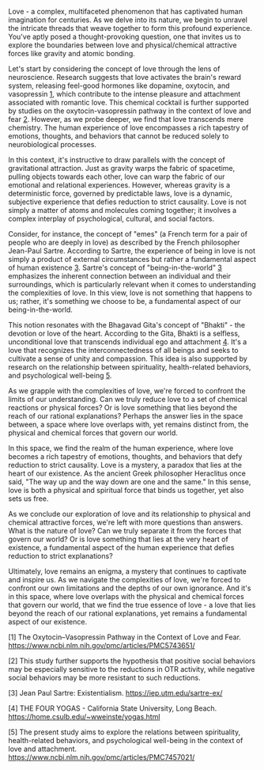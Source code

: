 Love - a complex, multifaceted phenomenon that has captivated human imagination for centuries. As we delve into its nature, we begin to unravel the intricate threads that weave together to form this profound experience. You've aptly posed a thought-provoking question, one that invites us to explore the boundaries between love and physical/chemical attractive forces like gravity and atomic bonding.

Let's start by considering the concept of love through the lens of neuroscience. Research suggests that love activates the brain's reward system, releasing feel-good hormones like dopamine, oxytocin, and vasopressin [1](https://www.ncbi.nlm.nih.gov/pmc/articles/PMC5743651/), which contribute to the intense pleasure and attachment associated with romantic love. This chemical cocktail is further supported by studies on the oxytocin-vasopressin pathway in the context of love and fear [2](https://www.ncbi.nlm.nih.gov/pmc/articles/PMC5743651/). However, as we probe deeper, we find that love transcends mere chemistry. The human experience of love encompasses a rich tapestry of emotions, thoughts, and behaviors that cannot be reduced solely to neurobiological processes.

In this context, it's instructive to draw parallels with the concept of gravitational attraction. Just as gravity warps the fabric of spacetime, pulling objects towards each other, love can warp the fabric of our emotional and relational experiences. However, whereas gravity is a deterministic force, governed by predictable laws, love is a dynamic, subjective experience that defies reduction to strict causality. Love is not simply a matter of atoms and molecules coming together; it involves a complex interplay of psychological, cultural, and social factors.

Consider, for instance, the concept of "emes" (a French term for a pair of people who are deeply in love) as described by the French philosopher Jean-Paul Sartre. According to Sartre, the experience of being in love is not simply a product of external circumstances but rather a fundamental aspect of human existence [3](https://iep.utm.edu/sartre-ex/). Sartre's concept of "being-in-the-world" [3](https://iep.utm.edu/sartre-ex/) emphasizes the inherent connection between an individual and their surroundings, which is particularly relevant when it comes to understanding the complexities of love. In this view, love is not something that happens to us; rather, it's something we choose to be, a fundamental aspect of our being-in-the-world.

This notion resonates with the Bhagavad Gita's concept of "Bhakti" - the devotion or love of the heart. According to the Gita, Bhakti is a selfless, unconditional love that transcends individual ego and attachment [4](https://home.csulb.edu/~wweinste/yogas.html). It's a love that recognizes the interconnectedness of all beings and seeks to cultivate a sense of unity and compassion. This idea is also supported by research on the relationship between spirituality, health-related behaviors, and psychological well-being [5](https://www.ncbi.nlm.nih.gov/pmc/articles/PMC7457021/).

As we grapple with the complexities of love, we're forced to confront the limits of our understanding. Can we truly reduce love to a set of chemical reactions or physical forces? Or is love something that lies beyond the reach of our rational explanations? Perhaps the answer lies in the space between, a space where love overlaps with, yet remains distinct from, the physical and chemical forces that govern our world.

In this space, we find the realm of the human experience, where love becomes a rich tapestry of emotions, thoughts, and behaviors that defy reduction to strict causality. Love is a mystery, a paradox that lies at the heart of our existence. As the ancient Greek philosopher Heraclitus once said, "The way up and the way down are one and the same." In this sense, love is both a physical and spiritual force that binds us together, yet also sets us free.

As we conclude our exploration of love and its relationship to physical and chemical attractive forces, we're left with more questions than answers. What is the nature of love? Can we truly separate it from the forces that govern our world? Or is love something that lies at the very heart of existence, a fundamental aspect of the human experience that defies reduction to strict explanations?

Ultimately, love remains an enigma, a mystery that continues to captivate and inspire us. As we navigate the complexities of love, we're forced to confront our own limitations and the depths of our own ignorance. And it's in this space, where love overlaps with the physical and chemical forces that govern our world, that we find the true essence of love - a love that lies beyond the reach of our rational explanations, yet remains a fundamental aspect of our existence.

[1] The Oxytocin–Vasopressin Pathway in the Context of Love and Fear. https://www.ncbi.nlm.nih.gov/pmc/articles/PMC5743651/

[2] This study further supports the hypothesis that positive social behaviors may be especially sensitive to the reductions in OTR activity, while negative social behaviors may be more resistant to such reductions.

[3] Jean Paul Sartre: Existentialism. https://iep.utm.edu/sartre-ex/

[4] THE FOUR YOGAS - California State University, Long Beach. https://home.csulb.edu/~wweinste/yogas.html

[5] The present study aims to explore the relations between spirituality, health-related behaviors, and psychological well-being in the context of love and attachment. https://www.ncbi.nlm.nih.gov/pmc/articles/PMC7457021/
